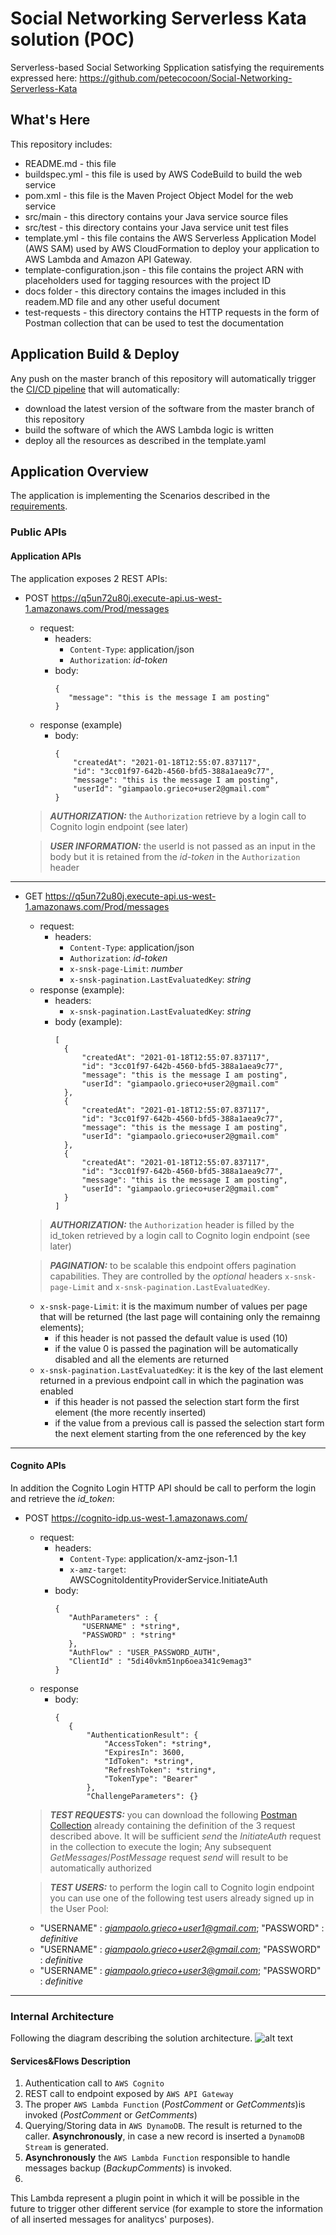 # Social Networking Serverless Kata solution (POC) #

Serverless-based Social Setworking Spplication satisfying the requirements expressed here:
https://github.com/petecocoon/Social-Networking-Serverless-Kata

## What's Here ##

This repository includes:

* README.md - this file
* buildspec.yml - this file is used by AWS CodeBuild to build the web
  service
* pom.xml - this file is the Maven Project Object Model for the web service
* src/main - this directory contains your Java service source files
* src/test - this directory contains your Java service unit test files
* template.yml - this file contains the AWS Serverless Application Model (AWS SAM) used
  by AWS CloudFormation to deploy your application to AWS Lambda and Amazon API
  Gateway.
* template-configuration.json - this file contains the project ARN with placeholders used for tagging resources with the project ID
* docs folder - this directory contains the images included in this readem.MD file and any other useful document
* test-requests - this directory contains the HTTP requests in the form of Postman collection that can be used to test the documentation

## Application Build & Deploy ##

Any push on the master branch of this repository will automatically trigger the [CI/CD pipeline](https://github.com/Hiskrtapps/Social-Networking-Serverless-Kata/blob/master/docs/pipeline.PNG?raw=true) that will automatically:
 * download the latest version of the software from the master branch of this repository
 * build the software of which the AWS Lambda logic is written
 * deploy all the resources as described in the template.yaml


## Application Overview ## 

The application is implementing the Scenarios described in the [requirements](https://github.com/petecocoon/Social-Networking-Serverless-Kata).

### Public APIs ###

#### Application APIs ####
The application exposes 2 REST APIs:
 * POST https://q5un72u80j.execute-api.us-west-1.amazonaws.com/Prod/messages
     * request:
         * headers:
           * ```Content-Type```: application/json
           * ```Authorization```: *id-token*
         * body:
            ```
            {
               "message": "this is the message I am posting" 
            }
            ```
     * response (example)
         * body:
           ```
           {
               "createdAt": "2021-01-18T12:55:07.837117",
               "id": "3cc01f97-642b-4560-bfd5-388a1aea9c77",
               "message": "this is the message I am posting",
               "userId": "giampaolo.grieco+user2@gmail.com"
           }
           ```
     > **_AUTHORIZATION:_** the ```Authorization``` retrieve by a login call to Cognito login endpoint (see later)
     
     > **_USER INFORMATION:_** the userId is not passed as an input in the body but it is retained from the *id-token* in the ```Authorization``` header
----
 * GET https://q5un72u80j.execute-api.us-west-1.amazonaws.com/Prod/messages
     * request:
         * headers:
             * ```Content-Type```: application/json
             * ```Authorization```: *id-token*
             * ```x-snsk-page-Limit```: *number*
             * ```x-snsk-pagination.LastEvaluatedKey```: *string*
     * response (example):
         * headers:
             * ```x-snsk-pagination.LastEvaluatedKey```: *string*
         * body (example):
             ```
             [
               {
                   "createdAt": "2021-01-18T12:55:07.837117",
                   "id": "3cc01f97-642b-4560-bfd5-388a1aea9c77",
                   "message": "this is the message I am posting",
                   "userId": "giampaolo.grieco+user2@gmail.com"
               },
               {
                   "createdAt": "2021-01-18T12:55:07.837117",
                   "id": "3cc01f97-642b-4560-bfd5-388a1aea9c77",
                   "message": "this is the message I am posting",
                   "userId": "giampaolo.grieco+user2@gmail.com"
               },
               {
                   "createdAt": "2021-01-18T12:55:07.837117",
                   "id": "3cc01f97-642b-4560-bfd5-388a1aea9c77",
                   "message": "this is the message I am posting",
                   "userId": "giampaolo.grieco+user2@gmail.com"
               }
             ]
             ```
     > **_AUTHORIZATION:_** the ```Authorization``` header is filled by the id_token retrieved by a login call to Cognito login endpoint (see later)
     
     > **_PAGINATION:_** to be scalable this endpoint offers pagination capabilities. They are controlled by the *optional* headers ```x-snsk-page-Limit``` and ```x-snsk-pagination.LastEvaluatedKey```.
     * ```x-snsk-page-Limit```: it is the maximum number of values per page that will be returned (the last page will containing only the remainng elements);
       * if this header is not passed the default value is used (10)
       * if the value 0 is passed the pagination will be automatically disabled and all the elements are returned
     * ```x-snsk-pagination.LastEvaluatedKey```: it is the key of the last element returned in a previous endpoint call in which the pagination was enabled
       * if this header is not passed the selection start form the first element (the more recently inserted)
       * if the value from a previous call is passed the selection start form the next element starting from the one referenced by the key
----
#### Cognito APIs ####
In addition the Cognito Login HTTP API should be call to perform the login and retrieve the *id_token*:
 * POST https://cognito-idp.us-west-1.amazonaws.com/
     * request:
         * headers:
           * ```Content-Type```: application/x-amz-json-1.1
           * ```x-amz-target```: AWSCognitoIdentityProviderService.InitiateAuth
         * body:
            ```
            {
               "AuthParameters" : {
                  "USERNAME" : *string*,
                  "PASSWORD" : *string*
               },
               "AuthFlow" : "USER_PASSWORD_AUTH",
               "ClientId" : "5di40vkm51np6oea341c9emag3"
            }
            ```
     * response
         * body:
           ```
           {
              {
                  "AuthenticationResult": {
                      "AccessToken": *string*,
                      "ExpiresIn": 3600,
                      "IdToken": *string*,
                      "RefreshToken": *string*,
                      "TokenType": "Bearer"
                  },
                  "ChallengeParameters": {}
           ```
     > **_TEST REQUESTS:_** you can download the following [Postman Collection](https://raw.githubusercontent.com/Hiskrtapps/Social-Networking-Serverless-Kata/master/test-requests/SNSK.postman_collection.json) already containing the definition of the 3 request described above. It will be sufficient *send* the *InitiateAuth* request in the collection to execute the login; Any subsequent *GetMessages*/*PostMessage* request *send* will result to be automatically authorized
     
     > **_TEST USERS:_** to perform the login call to Cognito login endpoint you can use one of the following test users already signed up in the User Pool:
     * "USERNAME" : *giampaolo.grieco+user1@gmail.com*; "PASSWORD" : *definitive*
     * "USERNAME" : *giampaolo.grieco+user2@gmail.com*; "PASSWORD" : *definitive*
     * "USERNAME" : *giampaolo.grieco+user3@gmail.com*; "PASSWORD" : *definitive*

----

### Internal Architecture ###
Following the diagram describing the solution architecture.
![alt text](https://github.com/Hiskrtapps/Social-Networking-Serverless-Kata/blob/master/docs/SNSK%20Cloud%20Architecture.jpg?raw=true)

#### Services&Flows Description ####
1. Authentication call to ```AWS Cognito```
2. REST call to endpoint exposed by ```AWS API Gateway```
3. The proper ```AWS Lambda Function``` (*PostComment* or *GetComments*)is invoked (*PostComment* or *GetComments*)
4. Querying/Storing data in ```AWS DynamoDB```. The result is returned to the caller. 
   **Asynchronously**, in case a new record is inserted a ```DynamoDB Stream``` is generated.
5. **Asynchronously** the ```AWS Lambda Function``` responsible to handle messages backup (*BackupComments*) is invoked.
6.

This Lambda represent a plugin point in which it will be possible in the future to trigger other different service (for example to store the information of all inserted messages for analitycs' purposes).

